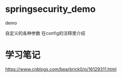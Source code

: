 # springsecurity_demo

demo

自定义的各种参数 在config的注释里介绍

# 学习笔记

https://www.cnblogs.com/bearbrick0/p/16129311.html
